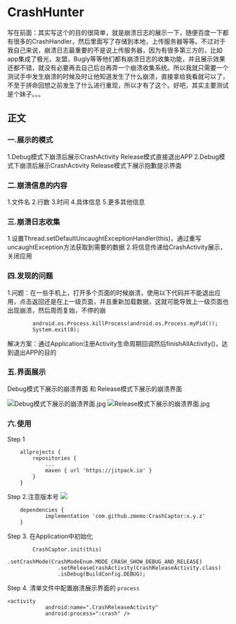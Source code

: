 # CrashHunter
写在前面：其实写这个的目的很简单，就是崩溃日志的展示一下，随便百度一下都有很多的CrashHandler，然后里面写了存储到本地，上传服务器等等。不过对于我自己来说，崩溃日志最重要的不是说上传服务器，因为有很多第三方的，比如app集成了极光，友盟，Bugly等等他们都有崩溃日志的收集功能，并且展示效果还都不错，就没有必要再去自己后台再弄一个崩溃收集系统。所以我就只需要一个测试手中发生崩溃的时候及时让他知道发生了什么崩溃，直接拿给我看就可以了，不至于拼命回想之前发生了什么进行重现，所以才有了这个。好吧，其实主要测试是个妹子。。。

## 正文  
### 一.展示的模式
1.Debug模式下崩溃后展示CrashActivity  Release模式直接退出APP
2.Debug模式下崩溃后展示CrashActivity Release模式下展示抱歉提示界面

### 二.崩溃信息的内容
1.文件名 
2.行数
3.时间
4.具体信息
5.更多其他信息

### 三.崩溃日志收集
1.设置Thread.setDefaultUncaughtExceptionHandler(this)，通过重写uncaughtException方法获取到需要的数据
2.将信息传递给CrashActivity展示，关闭应用

### 四.发现的问题
1.问题：在一些手机上，打开多个页面的时候崩溃，使用以下代码并不能退出应用，点击返回还是在上一级页面，并且重新加载数据，这就可能导致上一级页面也出现崩溃，然后周而复始，不停的崩
```
        android.os.Process.killProcess(android.os.Process.myPid());
        System.exit(0);
```
解决方案：通过Application注册Activity生命周期回调然后finishAllActivity()，达到退出APP的目的

### 五.界面展示
Debug模式下展示的崩溃界面 和 Release模式下展示的崩溃界面

![Debug模式下展示的崩溃界面.jpg](https://github.com/zmemo/CrashHunter/blob/master/screenshot/CrashActivity.jpg)    ![Release模式下展示的崩溃界面.jpg](https://github.com/zmemo/CrashHunter/blob/master/screenshot/ReleaseCrashActivity.jpg)

### 六.使用
Step 1
```
	allprojects {
		repositories {
			...
			maven { url 'https://jitpack.io' }
		}
	}
```
Step 2.注意版本号
[![](https://jitpack.io/v/zmemo/CrashCaptor.svg)](https://jitpack.io/#zmemo/CrashCaptor)
```
	dependencies {
	        implementation 'com.github.zmemo:CrashCaptor:x.y.z'
	}
````
Step 3. 在Application中初始化
```
        CrashCaptor.init(this)
                .setCrashMode(CrashModeEnum.MODE_CRASH_SHOW_DEBUG_AND_RELEASE)
                .setReleaseCrashActivity(CrashReleaseActivity.class)
                .isDebug(BuildConfig.DEBUG);
```
Step 4. 清单文件中配置崩溃展示界面的 `process`
```
<activity
            android:name=".CrashReleaseActivity"
            android:process=":crash" />
```
